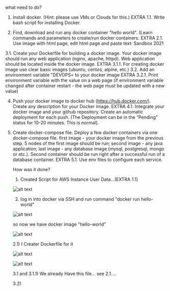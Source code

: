 what need to do?



1. Install docker. (Hint: please use VMs or Clouds  for this.) 
   EXTRA 1.1. Write bash script for installing Docker. 
 
2. Find, download and run any docker container "hello world". (Learn commands and parameters to create/run docker containers.
   EXTRA 2.1. Use image with html page, edit html page and paste text: <Username> Sandbox 2021
 
3.1. Create your Dockerfile for building a docker image. Your docker image should run any web application (nginx, apache, httpd). Web application should be located inside the docker image. 
     EXTRA 3.1.1. For creating docker image use clear basic images (ubuntu, centos, alpine, etc.)
3.2. Add an environment variable "DEVOPS=<username> to your docker image 
     EXTRA 3.2.1. Print environment variable with the value on a web page (if environment variable changed after container restart - the web page must be updated with a new value)
 
4. Push your docker image to docker hub (https://hub.docker.com/). Create any description for your Docker image. 
   EXTRA 4.1. Integrate your docker image and your github repository. Create an automatic deployment for each push. (The Deployment can be in the “Pending” status for 10-20 minutes. This is normal).
 
 
5.  Create docker-compose file. Deploy a few docker containers via one docker-compose file. 
      first image - your docker image from the previous step. 5 nodes of the first image should be run;
      second image - any java application;
      last image - any database image (mysql, postgresql, mongo or etc.).
      Second container should be run right after a successful run of a database container.
	  EXTRA 5.1. Use env files to configure each service.
    
    
    
    
    How was it done?
    
    
    1) Created Script for AWS Instance User Data...(EXTRA 1.1)
    
    
    ![alt text](https://s3.eu-west-1.amazonaws.com/by.bucket-exadel/t4-1.png)

    
	
    2) log in into docker via SSH and run command "docker run hello-world"
	
	
	![alt text](https://s3.eu-west-1.amazonaws.com/by.bucket-exadel/t4-2.png)
	
	
	so now we have docker image "hello-world"
	
	![alt text](https://s3.eu-west-1.amazonaws.com/by.bucket-exadel/t4-3.png)
	
	
	
	
	2.1) I Creater Dockerfile for it
	
	
	
	![alt text](https://s3.eu-west-1.amazonaws.com/by.bucket-exadel/t4-4.png)
	
	
	
	![alt text](https://s3.eu-west-1.amazonaws.com/by.bucket-exadel/t4-5.png)
	
	
	
	
	3.1 and 3.1.1) We already Have this file... see 2.1....
	
	
	
	
       3.2) 
